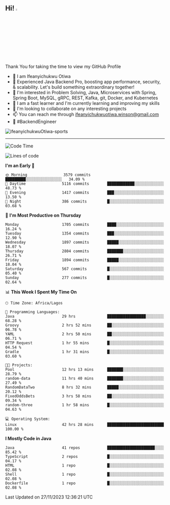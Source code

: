 <!-- BLOG-POST-LIST:START --><!-- BLOG-POST-LIST:END -->

## Hi! <img src="https://media.giphy.com/media/hvRJCLFzcasrR4ia7z/giphy.gif" width="4%"> 

Thank You for taking the time to view my GitHub Profile

- 👋 I am Ifeanyichukwu Otiwa
- 🚀 Experienced Java Backend Pro, boosting app performance, security, & scalability. Let's build something extraordinary together!
- 👀 I'm interested in Problem Solving, Java, Microservices with Spring, Spring Boot, MySQL, gRPC, REST, Kafka, git, Docker, and Kubernetes
- 🌱 I am a fast learner and I'm currently learning and improving my skills
- 💞️ I'm looking to collaborate on any interesting projects
- 📫 You can reach me through ifeanyichukwuotiwa.winson@gmail.com
- 🚀 #BackendEngineer

<p align="left" marginTop="10px"> <img src="https://komarev.com/ghpvc/?username=ifeanyichukwuOtiwa-sports&label=Profile%20views&color=0e75b6&style=for-the-badge" alt="ifeanyichukwuOtiwa-sports" /> </p>

***

<!--START_SECTION:waka-->
![Code Time](http://img.shields.io/badge/Code%20Time-1%2C983%20hrs%2053%20mins-blue)

![Lines of code](https://img.shields.io/badge/From%20Hello%20World%20I%27ve%20Written-4.0%20million%20lines%20of%20code-blue)

**I'm an Early 🐤** 

```text
🌞 Morning                3579 commits        █████████░░░░░░░░░░░░░░░░   34.09 % 
🌆 Daytime                5116 commits        ████████████░░░░░░░░░░░░░   48.73 % 
🌃 Evening                1417 commits        ███░░░░░░░░░░░░░░░░░░░░░░   13.50 % 
🌙 Night                  386 commits         █░░░░░░░░░░░░░░░░░░░░░░░░   03.68 % 
```
📅 **I'm Most Productive on Thursday** 

```text
Monday                   1705 commits        ████░░░░░░░░░░░░░░░░░░░░░   16.24 % 
Tuesday                  1354 commits        ███░░░░░░░░░░░░░░░░░░░░░░   12.90 % 
Wednesday                1897 commits        █████░░░░░░░░░░░░░░░░░░░░   18.07 % 
Thursday                 2804 commits        ███████░░░░░░░░░░░░░░░░░░   26.71 % 
Friday                   1894 commits        █████░░░░░░░░░░░░░░░░░░░░   18.04 % 
Saturday                 567 commits         █░░░░░░░░░░░░░░░░░░░░░░░░   05.40 % 
Sunday                   277 commits         █░░░░░░░░░░░░░░░░░░░░░░░░   02.64 % 
```


📊 **This Week I Spent My Time On** 

```text
🕑︎ Time Zone: Africa/Lagos

💬 Programming Languages: 
Java                     29 hrs              █████████████████░░░░░░░░   68.28 % 
Groovy                   2 hrs 52 mins       ██░░░░░░░░░░░░░░░░░░░░░░░   06.78 % 
YAML                     2 hrs 50 mins       ██░░░░░░░░░░░░░░░░░░░░░░░   06.71 % 
HTTP Request             1 hr 55 mins        █░░░░░░░░░░░░░░░░░░░░░░░░   04.54 % 
Gradle                   1 hr 31 mins        █░░░░░░░░░░░░░░░░░░░░░░░░   03.60 % 

🐱‍💻 Projects: 
Pool                     12 hrs 13 mins      ███████░░░░░░░░░░░░░░░░░░   28.79 % 
random-data              11 hrs 40 mins      ███████░░░░░░░░░░░░░░░░░░   27.49 % 
RandomDataTwo            8 hrs 32 mins       █████░░░░░░░░░░░░░░░░░░░░   20.12 % 
FixedOddsBets            3 hrs 58 mins       ██░░░░░░░░░░░░░░░░░░░░░░░   09.34 % 
random-three             1 hr 58 mins        █░░░░░░░░░░░░░░░░░░░░░░░░   04.63 % 

💻 Operating System: 
Linux                    42 hrs 28 mins      █████████████████████████   100.00 % 
```

**I Mostly Code in Java** 

```text
Java                     41 repos            █████████████████████░░░░   85.42 % 
TypeScript               2 repos             █░░░░░░░░░░░░░░░░░░░░░░░░   04.17 % 
HTML                     1 repo              █░░░░░░░░░░░░░░░░░░░░░░░░   02.08 % 
Shell                    1 repo              █░░░░░░░░░░░░░░░░░░░░░░░░   02.08 % 
Dockerfile               1 repo              █░░░░░░░░░░░░░░░░░░░░░░░░   02.08 % 
```




 Last Updated on 27/11/2023 12:36:21 UTC
<!--END_SECTION:waka-->

<!--
<p align="center">
![trophy](https://github-profile-trophy.vercel.app/?username=ifeanyichukwuOtiwa-sports&theme=onedark) (https://github.com/ryo-ma/github-profile-trophy)
</p>
-->

<!---
ifeanyi-otiwa/ifeanyi-otiwa is a ✨ special ✨ repository because its `README.md` (this file) appears on your GitHub profile.
You can click the Preview link to take a look at your changes.
--->
